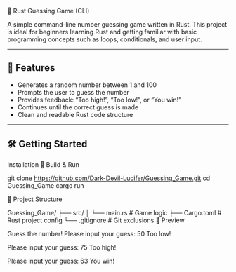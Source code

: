 🎯 Rust Guessing Game (CLI)

A simple command-line number guessing game written in Rust. This project is ideal for beginners learning Rust and getting familiar with basic programming concepts such as loops, conditionals, and user input.

---

## 🚀 Features

- Generates a random number between 1 and 100
- Prompts the user to guess the number
- Provides feedback: “Too high!”, “Too low!”, or “You win!”
- Continues until the correct guess is made
- Clean and readable Rust code structure

---

## 🛠️ Getting Started
Installation
🔧 Build & Run

git clone https://github.com/Dark-Devil-Lucifer/Guessing_Game.git
cd Guessing_Game
cargo run

📁 Project Structure

Guessing_Game/
├── src/
│   └── main.rs         # Game logic
├── Cargo.toml          # Rust project config
└── .gitignore          # Git exclusions
📸 Preview

Guess the number!
Please input your guess: 50
Too low!

Please input your guess: 75
Too high!

Please input your guess: 63
You win!

